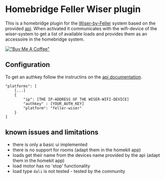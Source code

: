 
# Homebridge Feller Wiser plugin

This is a homebridge plugin for the [Wiser-by-Feller](https://wiser.feller.ch/) system based on the provided [api](https://github.com/Feller-AG/wiser-tutorial). 
When activated it communicates with the wifi-device of the wiser-system to get a list of available loads and provides them as an accessoire in the homebridge system.

[!["Buy Me A Coffee"](https://www.buymeacoffee.com/assets/img/custom_images/orange_img.png)](https://www.buymeacoffee.com/hansfr)

## Configuration

To get an authkey follow the instructins on the [api documentation](https://github.com/Feller-AG/wiser-tutorial/blob/main/doc/authentication.md#get-the-authentication-code).

    "platforms": [
        [...]
        {
            "ip": [THE IP-ADDRESS OF THE WISER-WIFI-DEVICE]
            "authkey" : [YOUR_AUTH_KEY]
            "platform": "feller-wiser"
        }
    ]

## known issues and limitations

* there is only a basic ui implemented
* there is no support for rooms (adapt them in the homekit app)
* loads get their name from the devices name provided by the api (adapt them in the homekit app)
* load motor has no 'stop' functionality
* load type `dali` is not tested - tested by the community
